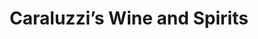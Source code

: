 ---
title: "Caraluzzi’s Wine and Spirits"
url: /ridgefield/caraluzzis-wine-and-spirits/
shop: alcohol
---